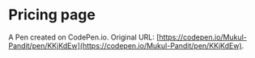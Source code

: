 # Pricing page

A Pen created on CodePen.io. Original URL: [https://codepen.io/Mukul-Pandit/pen/KKjKdEw](https://codepen.io/Mukul-Pandit/pen/KKjKdEw).

